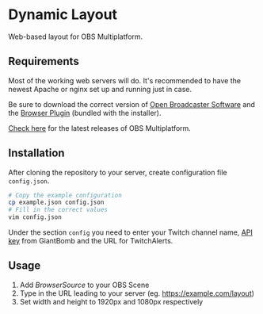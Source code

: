 # Dynamic Layout

Web-based layout for OBS Multiplatform.

## Requirements
Most of the working web servers will do. It's recommended to have the newest Apache or nginx set up and running just in case.

Be sure to download the correct version of [Open Broadcaster Software](https://github.com/jp9000/obs-studio/releases/download/0.13.1-rc1/OBS-MP-0.13.1-rc1-With-Browser-Installer.exe) and the [Browser Plugin](https://obsproject.com/forum/resources/browser-plugin.115/) (bundled with the installer).

[Check here](https://github.com/jp9000/obs-studio/releases) for the latest releases of OBS Multiplatform.

## Installation
After cloning the repository to your server, create configuration file `config.json`.

```bash
# Copy the example configuration
cp example.json config.json
# Fill in the correct values
vim config.json
```

Under the section `config` you need to enter your Twitch channel name, [API key][gb] from GiantBomb and the URL for TwitchAlerts.

## Usage
1. Add _BrowserSource_ to your OBS Scene
2. Type in the URL leading to your server (eg. https://example.com/layout)
3. Set width and height to 1920px and 1080px respectively

[gb]: http://www.giantbomb.com/api/
